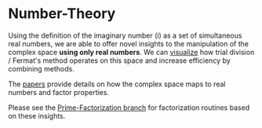 # Number-Theory

Using the definition of the imaginary number (i) as a set of simultaneous real numbers, we are able to offer novel insights to the manipulation of the complex space **using only real numbers**.  We can [visualize](https://github.com/OVVO-Financial/Number-Theory/blob/master/Complex%20space.md) how trial division / Fermat's method operates on this space and increase efficiency by combining methods.

The [papers](https://github.com/OVVO-Financial/Number-Theory/tree/master/Number%20Theory%20Papers) provide details on how the complex space maps to real numbers and factor properties.

Please see the [Prime-Factorization branch](https://github.com/OVVO-Financial/Number-Theory/tree/Prime-Factorization) for factorization routines based on these insights.

